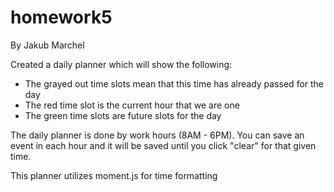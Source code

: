 # homework5

By Jakub Marchel 

Created a daily planner which will show the following: 
- The grayed out time slots mean that this time has already passed for the day
- The red time slot is the current hour that we are one
- The green time slots are future slots for the day

The daily planner is done by work hours (8AM - 6PM). 
You can save an event in each hour and it will be saved until you click "clear" for that given time. 

This planner utilizes moment.js for time formatting 
